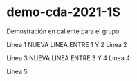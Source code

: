 # demo-cda-2021-1S
Demostración en caliente para el grupo

Linea 1
NUEVA LINEA ENTRE 1 Y 2
Linea 2

Linea 3
NUEVA LINEA ENTRE 3 Y 4
Linea 4

Linea 5
